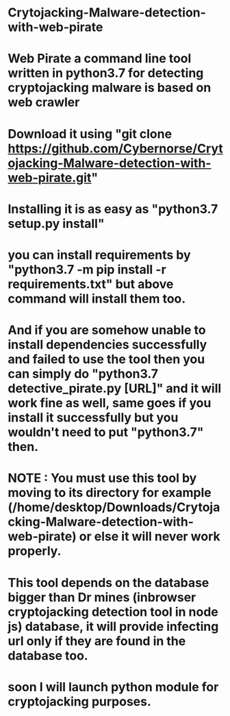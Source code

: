 # Crytojacking-Malware-detection-with-web-pirate
# Web Pirate a command line tool written in python3.7 for detecting cryptojacking malware is based on web crawler
# Download it using "git clone https://github.com/Cybernorse/Crytojacking-Malware-detection-with-web-pirate.git"
# Installing it is as easy as "python3.7 setup.py install" 
# you can install requirements by "python3.7 -m pip install -r requirements.txt" but above command will install them too.
# And if you are somehow unable to install dependencies successfully and failed to use the tool then you can simply do "python3.7 detective_pirate.py [URL]" and it will work fine as well, same goes if you install it successfully but you wouldn't need to put "python3.7" then.
# NOTE : You must use this tool by moving to its directory for example (/home/desktop/Downloads/Crytojacking-Malware-detection-with-web-pirate) or else it will never work properly.
# This tool depends on the database bigger than Dr mines (inbrowser cryptojacking detection tool in node js) database, it will provide infecting url only if they are found in the database too.  
# soon I will launch python module for cryptojacking purposes.
